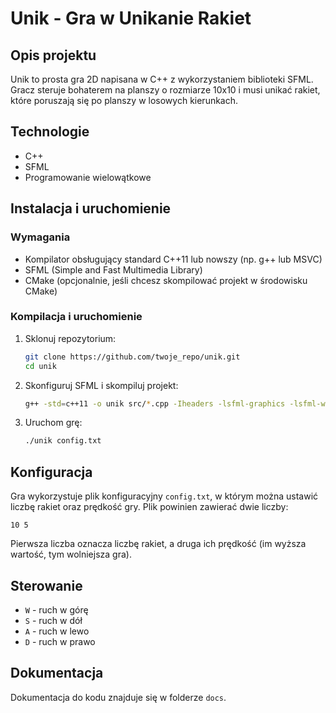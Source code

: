 # Unik - Gra w Unikanie Rakiet

## Opis projektu
Unik to prosta gra 2D napisana w C++ z wykorzystaniem biblioteki SFML. Gracz steruje bohaterem na planszy o rozmiarze 10x10 i musi unikać rakiet, które poruszają się po planszy w losowych kierunkach.

## Technologie
- C++
- SFML
- Programowanie wielowątkowe

## Instalacja i uruchomienie
### Wymagania
- Kompilator obsługujący standard C++11 lub nowszy (np. g++ lub MSVC)
- SFML (Simple and Fast Multimedia Library)
- CMake (opcjonalnie, jeśli chcesz skompilować projekt w środowisku CMake)

### Kompilacja i uruchomienie
1. Sklonuj repozytorium:
   ```sh
   git clone https://github.com/twoje_repo/unik.git
   cd unik
   ```
2. Skonfiguruj SFML i skompiluj projekt:
   ```sh
   g++ -std=c++11 -o unik src/*.cpp -Iheaders -lsfml-graphics -lsfml-window -lsfml-system
   ```
3. Uruchom grę:
   ```sh
   ./unik config.txt
   ```

## Konfiguracja
Gra wykorzystuje plik konfiguracyjny `config.txt`, w którym można ustawić liczbę rakiet oraz prędkość gry. Plik powinien zawierać dwie liczby:
```
10 5
```
Pierwsza liczba oznacza liczbę rakiet, a druga ich prędkość (im wyższa wartość, tym wolniejsza gra).

## Sterowanie
- `W` - ruch w górę
- `S` - ruch w dół
- `A` - ruch w lewo
- `D` - ruch w prawo

## Dokumentacja
Dokumentacja do kodu znajduje się w folderze `docs`.

